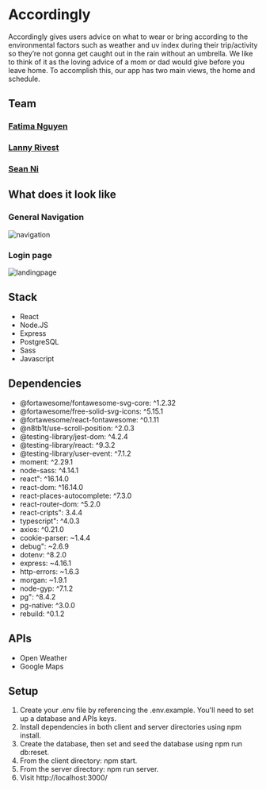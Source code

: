 # Accordingly
Accordingly gives users advice on what to wear or bring according to the environmental factors such as weather and uv index during their trip/activity so they’re not gonna get caught out in the rain without an umbrella. We like to think of it as the loving advice of a mom or dad would give before you leave home. To accomplish this, our app has two main views, the home and schedule.


## Team
  ### [Fatima Nguyen](https://github.com/fatimanguyen2)
  ### [Lanny Rivest](https://github.com/LawfulKami)
  ### [Sean Ni](https://github.com/NX915)

## What does it look like

### General Navigation

![navigation](https://github.com/LawfulKami/accordingly/blob/main/docs/app-navigation.gif?raw=true)

### Login page
![landingpage](https://github.com/LawfulKami/accordingly/blob/main/docs/login-animation.gif?raw=true)

###

## Stack
  * React
  * Node.JS
  * Express
  * PostgreSQL
  * Sass
  * Javascript

## Dependencies

  * @fortawesome/fontawesome-svg-core: ^1.2.32
  * @fortawesome/free-solid-svg-icons: ^5.15.1
  * @fortawesome/react-fontawesome: ^0.1.11
  * @n8tb1t/use-scroll-position: ^2.0.3
  * @testing-library/jest-dom: ^4.2.4
  * @testing-library/react: ^9.3.2
  * @testing-library/user-event: ^7.1.2
  * moment: ^2.29.1
  * node-sass: ^4.14.1
  * react": ^16.14.0
  * react-dom: ^16.14.0
  * react-places-autocomplete: ^7.3.0
  * react-router-dom: ^5.2.0
  * react-cripts": 3.4.4
  * typescript": ^4.0.3
  * axios: ^0.21.0
  * cookie-parser: ~1.4.4
  * debug": ~2.6.9
  * dotenv: ^8.2.0
  * express: ~4.16.1
  * http-errors: ~1.6.3
  * morgan: ~1.9.1
  * node-gyp: ^7.1.2
  * pg": ^8.4.2
  * pg-native: ^3.0.0
  * rebuild: ^0.1.2
  
## APIs
  
 * Open Weather
 * Google Maps

## Setup

1. Create your .env file by referencing the .env.example. You'll need to set up a database and APIs keys.
2. Install dependencies in both client and server directories using npm install.
3. Create the database, then set and seed the database using npm run db:reset.
4. From the client directory: npm start.
5. From the server directory: npm run server.
6. Visit http://localhost:3000/
